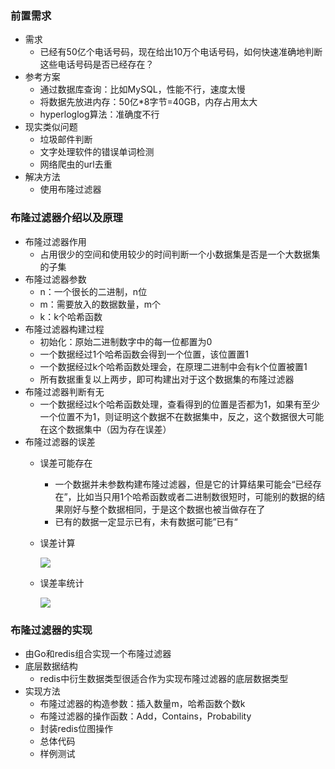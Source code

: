 ### 前置需求

* 需求
  * 已经有50亿个电话号码，现在给出10万个电话号码，如何快速准确地判断这些电话号码是否已经存在？
* 参考方案
  * 通过数据库查询：比如MySQL，性能不行，速度太慢
  * 将数据先放进内存：50亿*8字节=40GB，内存占用太大
  * hyperloglog算法：准确度不行
* 现实类似问题
  * 垃圾邮件判断
  * 文字处理软件的错误单词检测
  * 网络爬虫的url去重
* 解决方法
  * 使用布隆过滤器



### 布隆过滤器介绍以及原理

* 布隆过滤器作用
  * 占用很少的空间和使用较少的时间判断一个小数据集是否是一个大数据集的子集
* 布隆过滤器参数
  * n：一个很长的二进制，n位
  * m：需要放入的数据数量，m个
  * k：k个哈希函数
* 布隆过滤器构建过程
  * 初始化：原始二进制数字中的每一位都置为0
  * 一个数据经过1个哈希函数会得到一个位置，该位置置1
  * 一个数据经过k个哈希函数处理会，在原理二进制中会有k个位置被置1
  * 所有数据重复以上两步，即可构建出对于这个数据集的布隆过滤器
* 布隆过滤器判断有无
  * 一个数据经过k个哈希函数处理，查看得到的位置是否都为1，如果有至少一个位置不为1，则证明这个数据不在数据集中，反之，这个数据很大可能在这个数据集中（因为存在误差）
* 布隆过滤器的误差
  * 误差可能存在
    * 一个数据并未参数构建布隆过滤器，但是它的计算结果可能会“已经存在”，比如当只用1个哈希函数或者二进制数很短时，可能别的数据的结果刚好与整个数据相同，于是这个数据也被当做存在了
    * 已有的数据一定显示已有，未有数据可能”已有“

  * 误差计算

    ![](C:\Users\narli\Desktop\learning\Redis\09.布隆过滤器\images\误差率计算.PNG)

  * 误差率统计

    ![](C:\Users\narli\Desktop\learning\Redis\09.布隆过滤器\images\布隆过滤器误差率统计.png)



### 布隆过滤器的实现

* 由Go和redis组合实现一个布隆过滤器
* 底层数据结构
  * redis中衍生数据类型很适合作为实现布隆过滤器的底层数据类型
* 实现方法
  * 布隆过滤器的构造参数：插入数量m，哈希函数个数k
  * 布隆过滤器的操作函数：Add，Contains，Probability
  * 封装redis位图操作
  * 总体代码
  * 样例测试